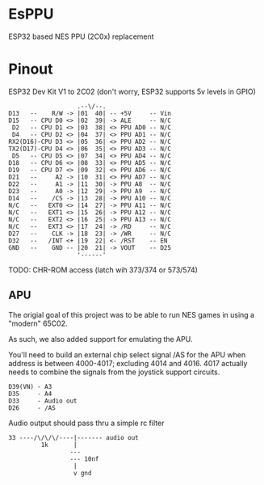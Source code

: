 # EsPPU 
ESP32 based NES PPU (2C0x) replacement 


# Pinout

ESP32 Dev Kit V1 to 2C02 (don't worry, ESP32 supports 5v levels in GPIO)

```
                   .--\/--.
D13   --    R/W -> |01  40| -- +5V     -- Vin
D15   -- CPU D0 <> |02  39| -> ALE     -- N/C
 D2   -- CPU D1 <> |03  38| <> PPU AD0 -- N/C
 D4   -- CPU D2 <> |04  37| <> PPU AD1 -- N/C
RX2(D16)-CPU D3 <> |05  36| <> PPU AD2 -- N/C
TX2(D17)-CPU D4 <> |06  35| <> PPU AD3 -- N/C
 D5   -- CPU D5 <> |07  34| <> PPU AD4 -- N/C
D18   -- CPU D6 <> |08  33| <> PPU AD5 -- N/C
D19   -- CPU D7 <> |09  32| <> PPU AD6 -- N/C
D21   --     A2 -> |10  31| <> PPU AD7 -- N/C
D22   --     A1 -> |11  30| -> PPU A8  -- N/C
D23   --     A0 -> |12  29| -> PPU A9  -- N/C
D14   --    /CS -> |13  28| -> PPU A10 -- N/C
N/C   --   EXT0 <> |14  27| -> PPU A11 -- N/C
N/C   --   EXT1 <> |15  26| -> PPU A12 -- N/C
N/C   --   EXT2 <> |16  25| -> PPU A13 -- N/C
N/C   --   EXT3 <> |17  24| -> /RD     -- N/C
D27   --    CLK -> |18  23| -> /WR     -- N/C
D32   --   /INT <+ |19  22| <- /RST    -- EN
GND   --    GND -- |20  21| -> VOUT    -- D25
                   '------'
```

TODO: CHR-ROM access (latch wih 373/374 or 573/574) 

## APU 

The origial goal of this project was to be able to run NES games in using a "modern" 65C02.

As such, we also added support for emulating the APU. 

You'll need to build an external chip select signal /AS for the APU when address is between 4000-4017; excluding 4014 and 4016. 4017 actually needs to combine the signals from the joystick support circuits.

```
D39(VN) - A3
D35     - A4 
D33     - Audio out
D26     - /AS
```

Audio output should pass thru a simple rc filter

```
33 ----/\/\/\/----|------- audio out
         1k       |
                 ---
                 --- 10nf
                  |
                  v gnd
```
